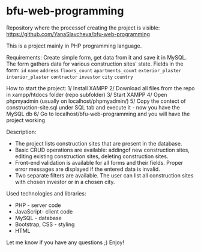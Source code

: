 # bfu-web-programming
Repository where the processof creating the project is visible:
https://github.com/YanaSlavcheva/bfu-web-programming

This is a project mainly in PHP programming language.

Requirements:
Create simple form, get data from it and save it in MySQL. The form gathers data for various construction sites' state.
Fields in the form:
    `id`
    `name`
    `address`
    `floors_count`
    `apartments_count`
    `exterior_plaster`
    `interior_plaster`
    `contractor`
    `investor`
    `city`
    `country`
    
  How to start the project:
  1/ Install XAMPP
  2/ Download all files from the repo in xampp/htdocs folder (repo subfolder)
  3/ Start XAMPP
  4/ Open phpmyadmin (usually on localhost/phpmyadmin/)
  5/ Copy the contect of construction-site.sql under SQL tab and execute it - now you have the MySQL db
  6/ Go to localhost/bfu-web-programming and you will have the project working

  Description:
  - The project lists construction sites that are present in the database.
  - Basic CRUD operations are available: addingof new construction sites, editing existing construction sites, deleting construction sites.
  - Front-end validation is available for all forms and their fields. Proper error messages are displayed if the entered data is invalid.
  - Two separate filters are available. The user can list all construction sites with chosen investor or in a chosen city.

  Used technologies and libraries:
  - PHP - server code
  - JavaScript- client code
  - MySQL - database
  - Bootstrap, CSS - styling
  - HTML
  
  Let me know if you have any questions ;)
  Enjoy!
